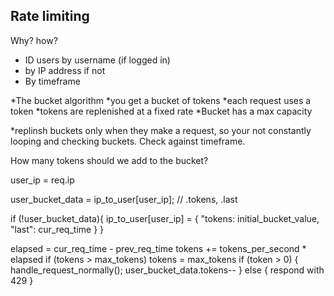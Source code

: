 

## Rate limiting

Why?
how?

* ID users by username (if logged in)
* by IP address if not
* By timeframe

*The bucket algorithm
*you get a bucket of tokens
*each request uses a token
*tokens are replenished at a fixed rate
*Bucket has a max capacity

*replinsh buckets only when they make a request, so your not constantly looping and checking buckets. Check against timeframe.

How many tokens should we add to the bucket?

user_ip = req.ip
<!-- const ip_to_user={}
prev_req_time = ip_to_user[user_ip]; -->
user_bucket_data = ip_to_user[user_ip]; // .tokens, .last

if (!user_bucket_data){
    ip_to_user[user_ip] = {
        "tokens: initial_bucket_value,
        "last": cur_req_time
    }
}

elapsed = cur_req_time - prev_req_time
tokens += tokens_per_second * elapsed
if (tokens > max_tokens) tokens = max_tokens
if (token > 0) {
    handle_request_normally();
    user_bucket_data.tokens--
} else {
    respond with 429
}